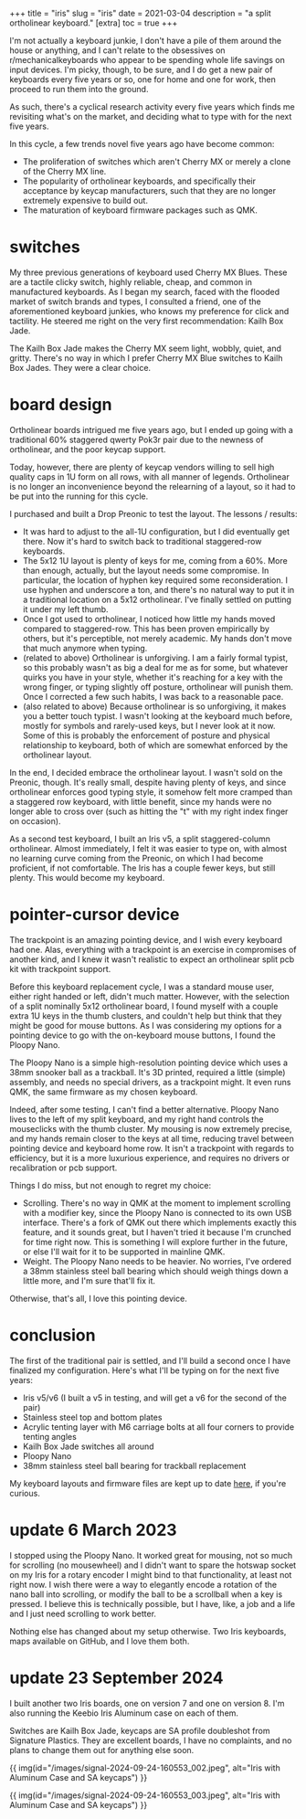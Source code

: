+++
title = "iris"
slug = "iris"
date = 2021-03-04
description = "a split ortholinear keyboard."
[extra]
  toc = true
+++

I'm not actually a keyboard junkie, I don't have a pile of them around the house or anything, and I can't relate to the obsessives on r/mechanicalkeyboards who appear to be spending whole life savings on input devices. I'm picky, though, to be sure, and I do get a new pair of keyboards every five years or so, one for home and one for work, then proceed to run them into the ground.

As such, there's a cyclical research activity every five years which finds me revisiting what's on the market, and deciding what to type with for the next five years.

In this cycle, a few trends novel five years ago have become common:
* The proliferation of switches which aren't Cherry MX or merely a clone of the Cherry MX line.
* The popularity of ortholinear keyboards, and specifically their acceptance by keycap manufacturers, such that they are no longer extremely expensive to build out.
* The maturation of keyboard firmware packages such as QMK.

# switches
My three previous generations of keyboard used Cherry MX Blues. These are a tactile clicky switch, highly reliable, cheap, and common in manufactured keyboards. As I began my search, faced with the flooded market of switch brands and types, I consulted a friend, one of the aforementioned keyboard junkies, who knows my preference for click and tactility. He steered me right on the very first recommendation: Kailh Box Jade.

The Kailh Box Jade makes the Cherry MX seem light, wobbly, quiet, and gritty. There's no way in which I prefer Cherry MX Blue switches to Kailh Box Jades. They were a clear choice.

# board design
Ortholinear boards intrigued me five years ago, but I ended up going with a traditional 60% staggered qwerty Pok3r pair due to the newness of ortholinear, and the poor keycap support.

Today, however, there are plenty of keycap vendors willing to sell high quality caps in 1U form on all rows, with all manner of legends. Ortholinear is no longer an inconvenience beyond the relearning of a layout, so it had to be put into the running for this cycle.

I purchased and built a Drop Preonic to test the layout. The lessons / results:

* It was hard to adjust to the all-1U configuration, but I did eventually get there. Now it's hard to switch back to traditional staggered-row keyboards.
* The 5x12 1U layout is plenty of keys for me, coming from a 60%. More than enough, actually, but the layout needs some compromise. In particular, the location of hyphen key required some reconsideration. I use hyphen and underscore a ton, and there's no natural way to put it in a traditional location on a 5x12 ortholinear. I've finally settled on putting it under my left thumb.
* Once I got used to ortholinear, I noticed how little my hands moved compared to staggered-row. This has been proven empirically by others, but it's perceptible, not merely academic. My hands don't move that much anymore when typing.
* (related to above) Ortholinear is unforgiving. I am a fairly formal typist, so this probably wasn't as big a deal for me as for some, but whatever quirks you have in your style, whether it's reaching for a key with the wrong finger, or typing slightly off posture, ortholinear will punish them. Once I corrected a few such habits, I was back to a reasonable pace.
* (also related to above) Because ortholinear is so unforgiving, it makes you a better touch typist. I wasn't looking at the keyboard much before, mostly for symbols and rarely-used keys, but I never look at it now. Some of this is probably the enforcement of posture and physical relationship to keyboard, both of which are somewhat enforced by the ortholinear layout.

In the end, I decided embrace the ortholinear layout. I wasn't sold on the Preonic, though. It's really small, despite having plenty of keys, and since ortholinear enforces good typing style, it somehow felt more cramped than a staggered row keyboard, with little benefit, since my hands were no longer able to cross over (such as hitting the "t" with my right index finger on occasion).

As a second test keyboard, I built an Iris v5, a split staggered-column ortholinear. Almost immediately, I felt it was easier to type on, with almost no learning curve coming from the Preonic, on which I had become proficient, if not comfortable. The Iris has a couple fewer keys, but still plenty. This would become my keyboard.

# pointer-cursor device
The trackpoint is an amazing pointing device, and I wish every keyboard had one. Alas, everything with a trackpoint is an exercise in compromises of another kind, and I knew it wasn't realistic to expect an ortholinear split pcb kit with trackpoint support.

Before this keyboard replacement cycle, I was a standard mouse user, either right handed or left, didn't much matter. However, with the selection of a split nominally 5x12 ortholinear board, I found myself with a couple extra 1U keys in the thumb clusters, and couldn't help but think that they might be good for mouse buttons. As I was considering my options for a pointing device to go with the on-keyboard mouse buttons, I found the Ploopy Nano.

The Ploopy Nano is a simple high-resolution pointing device which uses a 38mm snooker ball as a trackball. It's 3D printed, required a little (simple) assembly, and needs no special drivers, as a trackpoint might. It even runs QMK, the same firmware as my chosen keyboard.

Indeed, after some testing, I can't find a better alternative. Ploopy Nano lives to the left of my split keyboard, and my right hand controls the mouseclicks with the thumb cluster. My mousing is now extremely precise, and my hands remain closer to the keys at all time, reducing travel between pointing device and keyboard home row. It isn't a trackpoint with regards to efficiency, but it is a more luxurious experience, and requires no drivers or recalibration or pcb support.

Things I do miss, but not enough to regret my choice:
* Scrolling. There's no way in QMK at the moment to implement scrolling with a modifier key, since the Ploopy Nano is connected to its own USB interface. There's a fork of QMK out there which implements exactly this feature, and it sounds great, but I haven't tried it because I'm crunched for time right now. This is something I will explore further in the future, or else I'll wait for it to be supported in mainline QMK.
* Weight. The Ploopy Nano needs to be heavier. No worries, I've ordered a 38mm stainless steel ball bearing which should weigh things down a little more, and I'm sure that'll fix it.

Otherwise, that's all, I love this pointing device.

# conclusion
The first of the traditional pair is settled, and I'll build a second once I have finalized my configuration. Here's what I'll be typing on for the next five years:

* Iris v5/v6 (I built a v5 in testing, and will get a v6 for the second of the pair)
* Stainless steel top and bottom plates
* Acrylic tenting layer with M6 carriage bolts at all four corners to provide tenting angles
* Kailh Box Jade switches all around
* Ploopy Nano
* 38mm stainless steel ball bearing for trackball replacement

My keyboard layouts and firmware files are kept up to date [here](https://github.com/davidemerson/keyboard_layouts), if you're curious.

# update 6 March 2023
I stopped using the Ploopy Nano. It worked great for mousing, not so much for scrolling (no mousewheel) and I didn't want to spare the hotswap socket on my Iris for a rotary encoder I might bind to that functionality, at least not right now. I wish there were a way to elegantly encode a rotation of the nano ball into scrolling, or modify the ball to be a scrollball when a key is pressed. I believe this is technically possible, but I have, like, a job and a life and I just need scrolling to work better.

Nothing else has changed about my setup otherwise. Two Iris keyboards, maps available on GitHub, and I love them both.

# update 23 September 2024
I built another two Iris boards, one on version 7 and one on version 8. I'm also running the Keebio Iris Aluminum case on each of them. 

Switches are Kailh Box Jade, keycaps are SA profile doubleshot from Signature Plastics. They are excellent boards, I have no complaints, and no plans to change them out for anything else soon.

{{ img(id="/images/signal-2024-09-24-160553_002.jpeg", alt="Iris with Aluminum Case and SA keycaps") }}

{{ img(id="/images/signal-2024-09-24-160553_003.jpeg", alt="Iris with Aluminum Case and SA keycaps") }}